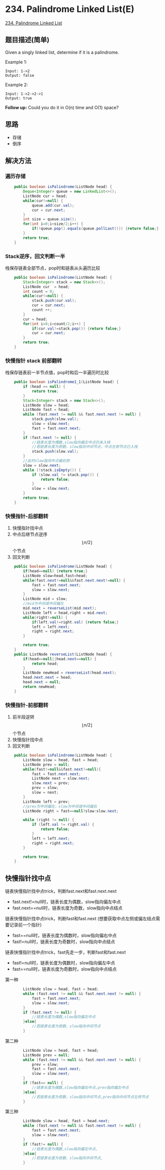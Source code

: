 # 234. Palindrome Linked List(E)
[234. Palindrome Linked List](https://leetcode-cn.com/problems/palindrome-linked-list/)

## 题目描述(简单)

Given a singly linked list, determine if it is a palindrome.

Example 1:
```
Input: 1->2
Output: false
```
Example 2:
```
Input: 1->2->2->1
Output: true
```
**Follow up:**
Could you do it in O(n) time and O(1) space?


## 思路

- 存储
- 倒序

## 解决方法

### 遍历存储


```java
    public boolean isPalindrome(ListNode head) {
        Deque<Integer> queue = new LinkedList<>();
        ListNode cur = head;
        while(cur!=null) {
            queue.add(cur.val);
            cur = cur.next;
        }
        int size = queue.size();
        for(int i=0;i<size/2;i++) {
            if(!queue.pop().equals(queue.pollLast())) {return false;}
        }
        return true;
    }
```


### Stack逆序，回文判断一半

栈保存链表全部节点，pop时和链表从头遍历比较

```java
    public boolean isPalindrome(ListNode head) {
        Stack<Integer> stack = new Stack<>();
        ListNode cur  = head;
        int count = 0;
        while(cur!=null) {
            stack.push(cur.val);
            cur = cur.next;
            count ++;
        }
        cur = head;
        for(int i=0;i<count/2;i++) {
            if(cur.val!=stack.pop()) {return false;}
            cur = cur.next;
        }
        return true;
    }
```

### 快慢指针 stack 前部翻转

栈保存链表前一半节点值，pop时和后一半遍历时比较

```java
    public boolean isPalindrome1_1(ListNode head) {
        if (head == null) {
            return true;
        }
        Stack<Integer> stack = new Stack<>();
        ListNode slow = head;
        ListNode fast = head;
        while (fast.next != null && fast.next.next != null) {
            stack.push(slow.val);
            slow = slow.next;
            fast = fast.next.next;
        }
        if (fast.next != null) {
            //链表长度为偶数,slow指向偏左中点仍未入栈
            //若链表长度为奇数，slow指向中间节点，中点左侧节点已入栈
            stack.push(slow.val);
        }
        //此时slow指向中点偏右侧
        slow = slow.next;
        while (!stack.isEmpty()) {
            if (slow.val != stack.pop()) {
                return false;
            }
            slow = slow.next;
        }
        return true;
    }

```


### 快慢指针-后部翻转


1. 快慢指针找中点
2. 中点后继节点逆序$$ \lfloor n/2 \rfloor $$个节点
3. 回文判断

```java
    public boolean isPalindrome(ListNode head) {
        if(head==null) {return true;}
        ListNode slow=head,fast=head;
        while(fast.next!=null&&fast.next.next!=null) {
            fast = fast.next.next;
            slow = slow.next;
        }
        ListNode mid = slow;
        //mid为中间或中间偏左
        mid.next = reverseList(mid.next);
        ListNode left = head,right = mid.next;
        while(right!=null) {
            if(left.val!=right.val) {return false;}
            left = left.next;
            right = right.next;
        }

        return true;
    }
    public ListNode reverseList(ListNode head) {
        if(head==null||head.next==null) {
            return head;
        }
        ListNode newHead = reverseList(head.next);
        head.next.next = head;
        head.next = null;
        return newHead;
    }
```
### 快慢指针-前部翻转

1. 前半段逆转 $$ \lfloor n/2 \rfloor $$ 个节点
2. 快慢指针找中点
3. 回文判断

```java
    public boolean isPalindrome(ListNode head) {
        ListNode slow = head, fast = head;
        ListNode prev = null;
        while(fast!=null&&fast.next!=null){
            fast = fast.next.next;
            ListNode next = slow.next;
            slow.next = prev;
            prev = slow;
            slow = next;
        }
        ListNode left = prev;
        //prev为中间偏左，slow为中间或中间偏右
        ListNode right = fast==null?slow:slow.next;

        while (right != null) {
            if (left.val != right.val) {
                return false;
            }
            left = left.next;
            right = right.next;
        }

        return true;
    }
```


## 快慢指针找中点

链表快慢指针找中点trick，判断fast.next和fast.next.next

* fast.next!=null时，链表长度为偶数，slow指向偏左中点
* fast.next==null时，链表长度为奇数，slow指向中点结点

链表快慢指针找中点trick，判断fast和fast.next
(想要获取中点左侧或偏左结点需要记录前一个指针)
* fast==null时，链表长度为偶数时，slow指向偏右中点
* fast!=null时，链表长度为奇数时，slow指向中点结点

链表快慢指针找中点trick，fast先走一步，判断fast和fast.next

* fast!=null时，链表长度为偶数时，slow指向偏左中点
* fast==null时，链表长度为奇数时，slow指向中点结点


第一种
```java
        ListNode slow = head, fast = head;
        while (fast.next != null && fast.next.next != null) {
            fast = fast.next.next;
            slow = slow.next;
        }
        if (fast.next != null) {
            //链表长度为偶数,slow指向偏左中点
        }else{
            //若链表长度为奇数，slow指向中间节点
        }
```

第二种
```java
        ListNode slow = head, fast = head;
        ListNode prev = null;
        while (fast.next != null && fast.next.next != null) {
            prev = slow;
            fast = fast.next.next;
            slow = slow.next;
        }
        if (fast== null) {
            //链表长度为偶数,slow指向偏右中点,prev指向偏左中点
        }else{
            //若链表长度为奇数，slow指向中间节点,prev指向中间节点左侧节点
        }
```

第三种

```java
        ListNode slow = head, fast = head.next;
        while (fast.next != null && fast.next.next != null) {
            fast = fast.next.next;
            slow = slow.next;
        }
        if (fast!= null) {
            //链表长度为偶数,slow指向偏左中点,
        }else{
            //若链表长度为奇数，slow指向中间节点,
        }
```





